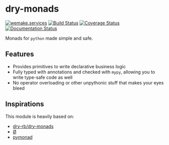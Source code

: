 # dry-monads

[![wemake.services](https://img.shields.io/badge/%20-wemake.services-green.svg?label=%20&logo=data%3Aimage%2Fpng%3Bbase64%2CiVBORw0KGgoAAAANSUhEUgAAABAAAAAQCAMAAAAoLQ9TAAAABGdBTUEAALGPC%2FxhBQAAAAFzUkdCAK7OHOkAAAAbUExURQAAAAAAAAAAAAAAAAAAAAAAAAAAAAAAAP%2F%2F%2F5TvxDIAAAAIdFJOUwAjRA8xXANAL%2Bv0SAAAADNJREFUGNNjYCAIOJjRBdBFWMkVQeGzcHAwksJnAPPZGOGAASzPzAEHEGVsLExQwE7YswCb7AFZSF3bbAAAAABJRU5ErkJggg%3D%3D)](https://wemake.services) [![Build Status](https://travis-ci.org/sobolevn/dry_monads.svg?branch=master)](https://travis-ci.org/sobolevn/dry_monads) [![Coverage Status](https://coveralls.io/repos/github/sobolevn/dry_monads/badge.svg?branch=master)](https://coveralls.io/github/sobolevn/dry_monads?branch=master) [![Documentation Status](https://readthedocs.org/projects/dry-monads/badge/?version=latest)](https://dry-monads.readthedocs.io/en/latest/?badge=latest)


Monads for `python` made simple and safe.


## Features

- Provides primitives to write declarative business logic
- Fully typed with annotations and checked with `mypy`,
  allowing you to write type-safe code as well
- No operator overloading or other unpythonic stuff that makes your eyes bleed


## Inspirations

This module is heavily based on:

- [dry-rb/dry-monads](https://github.com/dry-rb/dry-monads)
- [Ø](https://github.com/dbrattli/OSlash)
- [pymonad](https://bitbucket.org/jason_delaat/pymonad)
